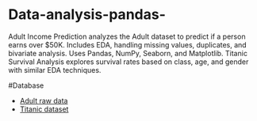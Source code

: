 # Data-analysis-pandas-
Adult Income Prediction analyzes the Adult dataset to predict if a person earns over $50K. Includes EDA, handling missing values, duplicates, and bivariate analysis. Uses Pandas, NumPy, Seaborn, and Matplotlib. Titanic Survival Analysis explores survival rates based on class, age, and gender with similar EDA techniques.

#Database
- <a href="https://github.com/aryansohani/Data-analysis-pandas-/blob/main/adult.csv">Adult raw data</a>
- <a href="https://github.com/aryansohani/Data-analysis-pandas-/blob/main/train.csv">Titanic dataset</a>

